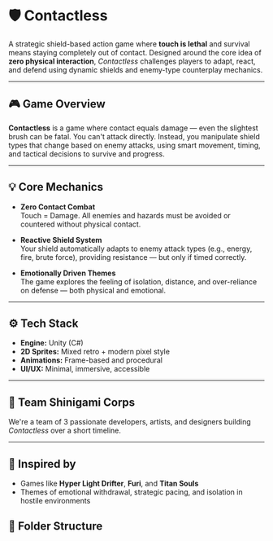 # 🛡️ Contactless

A strategic shield-based action game where **touch is lethal** and survival means staying completely out of contact. Designed around the core idea of **zero physical interaction**, *Contactless* challenges players to adapt, react, and defend using dynamic shields and enemy-type counterplay mechanics.

---

## 🎮 Game Overview

**Contactless** is a game where contact equals damage — even the slightest brush can be fatal. You can't attack directly. Instead, you manipulate shield types that change based on enemy attacks, using smart movement, timing, and tactical decisions to survive and progress.

---

## 💡 Core Mechanics

- **Zero Contact Combat**  
  Touch = Damage. All enemies and hazards must be avoided or countered without physical contact.

- **Reactive Shield System**  
  Your shield automatically adapts to enemy attack types (e.g., energy, fire, brute force), providing resistance — but only if timed correctly.

- **Emotionally Driven Themes**  
  The game explores the feeling of isolation, distance, and over-reliance on defense — both physical and emotional.

---

## ⚙️ Tech Stack

- **Engine:** Unity (C#)
- **2D Sprites:** Mixed retro + modern pixel style
- **Animations:** Frame-based and procedural
- **UI/UX:** Minimal, immersive, accessible

---

## 🧠 Team Shinigami Corps
We're a team of 3 passionate developers, artists, and designers building *Contactless* over a short timeline.

---

## 🧩 Inspired by

- Games like **Hyper Light Drifter**, **Furi**, and **Titan Souls**
- Themes of emotional withdrawal, strategic pacing, and isolation in hostile environments



## 📂 Folder Structure

